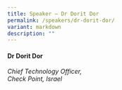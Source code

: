 ```yaml
---
title: Speaker – Dr Dorit Dor
permalink: /speakers/dr-dorit-dor/
variant: markdown
description: ""
---
```

#### **Dr Dorit Dor**

*Chief Technology Officer, <br> Check Point, Israel*